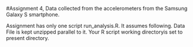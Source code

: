 #Assignment 4, Data collected from the accelerometers from the Samsung Galaxy S smartphone.

Assignment has only one script run_analysis.R. 
It assumes following.
Data File is kept unzipped parallel to it.
Your R script working directoryis set to present directory. 

